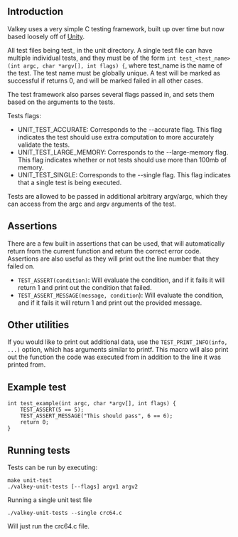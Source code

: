 ## Introduction
Valkey uses a very simple C testing framework, built up over time but now based loosely off of [Unity](https://www.throwtheswitch.org/unity).

All test files being test_ in the unit directory.
A single test file can have multiple individual tests, and they must be of the form `int test_<test_name>(int argc, char *argv[], int flags) {`, where test_name is the name of the test.
The test name must be globally unique.
A test will be marked as successful if returns 0, and will be marked failed in all other cases.

The test framework also parses several flags passed in, and sets them based on the arguments to the tests.

Tests flags:
* UNIT_TEST_ACCURATE: Corresponds to the --accurate flag. This flag indicates the test should use extra computation to more accurately validate the tests.
* UNIT_TEST_LARGE_MEMORY: Corresponds to the --large-memory flag. This flag indicates whether or not tests should use more than 100mb of memory.
* UNIT_TEST_SINGLE: Corresponds to the --single flag. This flag indicates that a single test is being executed.

Tests are allowed to be passed in additional arbitrary argv/argc, which they can access from the argc and argv arguments of the test.

## Assertions

There are a few built in assertions that can be used, that will automatically return from the current function and return the correct error code.
Assertions are also useful as they will print out the line number that they failed on.

* `TEST_ASSERT(condition)`: Will evaluate the condition, and if it fails it will return 1 and print out the condition that failed.
* `TEST_ASSERT_MESSAGE(message, condition`): Will evaluate the condition, and if it fails it will return 1 and print out the provided message.

## Other utilities

If you would like to print out additional data, use the `TEST_PRINT_INFO(info, ...)` option, which has arguments similar to printf.
This macro will also print out the function the code was executed from in addition to the line it was printed from.

## Example test

```
int test_example(int argc, char *argv[], int flags) {
    TEST_ASSERT(5 == 5);
    TEST_ASSERT_MESSAGE("This should pass", 6 == 6);
    return 0;
} 
```

## Running tests
Tests can be run by executing:

```
make unit-test
./valkey-unit-tests [--flags] argv1 argv2
```

Running a single unit test file
```
./valkey-unit-tests --single crc64.c
```

Will just run the crc64.c file.